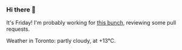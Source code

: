 ### Hi there :wave:

It's Friday! I'm probably working for [this bunch](https://github.com/kohofinancial), reviewing some pull requests.

Weather in Toronto: partly cloudy, at +13°C.

